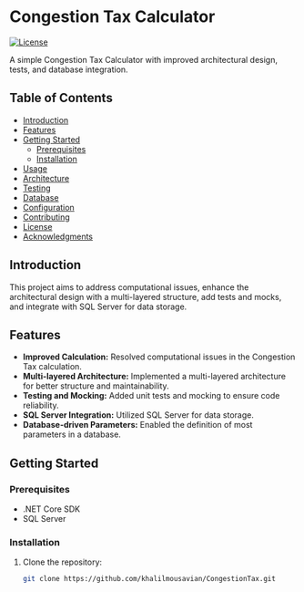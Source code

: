# Congestion Tax Calculator

[![License](https://img.shields.io/badge/license-MIT-blue.svg)](https://github.com/khalilmousavian/CongestionTax/blob/main/LICENSE)

A simple Congestion Tax Calculator with improved architectural design, tests, and database integration.

## Table of Contents

- [Introduction](#introduction)
- [Features](#features)
- [Getting Started](#getting-started)
  - [Prerequisites](#prerequisites)
  - [Installation](#installation)
- [Usage](#usage)
- [Architecture](#architecture)
- [Testing](#testing)
- [Database](#database)
- [Configuration](#configuration)
- [Contributing](#contributing)
- [License](#license)
- [Acknowledgments](#acknowledgments)

## Introduction

This project aims to address computational issues, enhance the architectural design with a multi-layered structure, add tests and mocks, and integrate with SQL Server for data storage.

## Features

- **Improved Calculation:** Resolved computational issues in the Congestion Tax calculation.
- **Multi-layered Architecture:** Implemented a multi-layered architecture for better structure and maintainability.
- **Testing and Mocking:** Added unit tests and mocking to ensure code reliability.
- **SQL Server Integration:** Utilized SQL Server for data storage.
- **Database-driven Parameters:** Enabled the definition of most parameters in a database.

## Getting Started

### Prerequisites

- .NET Core SDK
- SQL Server

### Installation

1. Clone the repository:

   ```bash
   git clone https://github.com/khalilmousavian/CongestionTax.git
